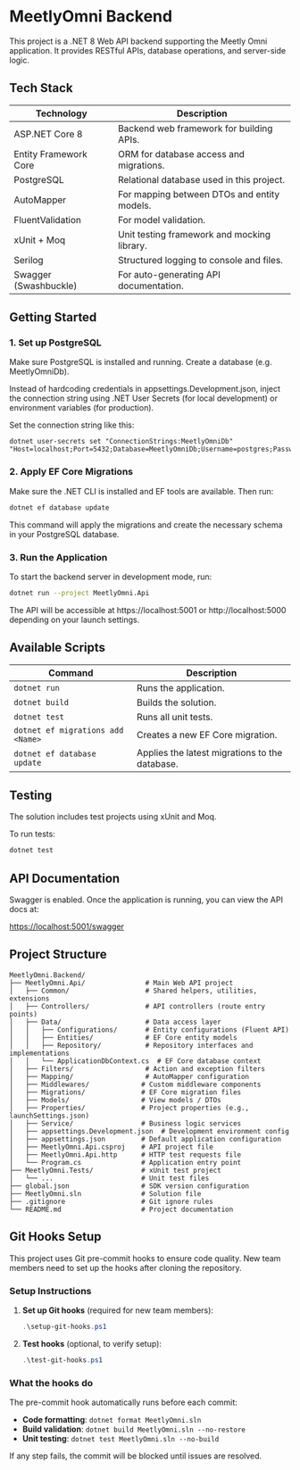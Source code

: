 # MeetlyOmni Backend

This project is a .NET 8 Web API backend supporting the Meetly Omni application. It provides RESTful APIs, database operations, and server-side logic.

## Tech Stack

| Technology            | Description                                                              |
|------------------------|--------------------------------------------------------------------------|
| ASP.NET Core 8         | Backend web framework for building APIs.                                 |
| Entity Framework Core  | ORM for database access and migrations.                                  |
| PostgreSQL             | Relational database used in this project.                                |
| AutoMapper             | For mapping between DTOs and entity models.                              |
| FluentValidation       | For model validation.                                                    |
| xUnit + Moq            | Unit testing framework and mocking library.                              |
| Serilog                | Structured logging to console and files.                                 |
| Swagger (Swashbuckle)  | For auto-generating API documentation.                                   |

## Getting Started

### 1. Set up PostgreSQL

Make sure PostgreSQL is installed and running. Create a database (e.g. MeetlyOmniDb).

Instead of hardcoding credentials in appsettings.Development.json, inject the connection string using .NET User Secrets (for local development) or environment variables (for production).

Set the connection string like this:
```
dotnet user-secrets set "ConnectionStrings:MeetlyOmniDb" "Host=localhost;Port=5432;Database=MeetlyOmniDb;Username=postgres;Password=yourpassword"
```

### 2. Apply EF Core Migrations

Make sure the .NET CLI is installed and EF tools are available. Then run:

```bash
dotnet ef database update
```

This command will apply the migrations and create the necessary schema in your PostgreSQL database.

### 3. Run the Application

To start the backend server in development mode, run:

```bash
dotnet run --project MeetlyOmni.Api
```

The API will be accessible at https://localhost:5001 or http://localhost:5000 depending on your launch settings.

## Available Scripts

| Command                            | Description                                    |
|------------------------------------|------------------------------------------------|
| `dotnet run`                       | Runs the application.                          |
| `dotnet build`                     | Builds the solution.                           |
| `dotnet test`                      | Runs all unit tests.                           |
| `dotnet ef migrations add <Name>` | Creates a new EF Core migration.               |
| `dotnet ef database update`       | Applies the latest migrations to the database. |

## Testing

The solution includes test projects using xUnit and Moq.

To run tests:

```bash
dotnet test
```

## API Documentation

Swagger is enabled. Once the application is running, you can view the API docs at:

[https://localhost:5001/swagger](https://localhost:5001/swagger)

## Project Structure

```
MeetlyOmni.Backend/
├── MeetlyOmni.Api/               # Main Web API project
│   ├── Common/                   # Shared helpers, utilities, extensions
│   ├── Controllers/              # API controllers (route entry points)
│   ├── Data/                     # Data access layer
│   │   ├── Configurations/       # Entity configurations (Fluent API)
│   │   ├── Entities/             # EF Core entity models
│   │   ├── Repository/           # Repository interfaces and implementations
│   │   └── ApplicationDbContext.cs  # EF Core database context
│   ├── Filters/                  # Action and exception filters
│   ├── Mapping/                  # AutoMapper configuration
│   ├── Middlewares/             # Custom middleware components
│   ├── Migrations/              # EF Core migration files
│   ├── Models/                  # View models / DTOs
│   ├── Properties/              # Project properties (e.g., launchSettings.json)
│   ├── Service/                 # Business logic services
│   ├── appsettings.Development.json  # Development environment config
│   ├── appsettings.json         # Default application configuration
│   ├── MeetlyOmni.Api.csproj    # API project file
│   ├── MeetlyOmni.Api.http      # HTTP test requests file
│   └── Program.cs               # Application entry point
├── MeetlyOmni.Tests/            # xUnit test project
│   └── ...                      # Unit test files
├── global.json                  # SDK version configuration
├── MeetlyOmni.sln               # Solution file
├── .gitignore                   # Git ignore rules
└── README.md                    # Project documentation
```

## Git Hooks Setup

This project uses Git pre-commit hooks to ensure code quality. New team members need to set up the hooks after cloning the repository.

### Setup Instructions

1. **Set up Git hooks** (required for new team members):
   ```powershell
   .\setup-git-hooks.ps1
   ```

2. **Test hooks** (optional, to verify setup):
   ```powershell
   .\test-git-hooks.ps1
   ```

### What the hooks do

The pre-commit hook automatically runs before each commit:
- **Code formatting**: `dotnet format MeetlyOmni.sln`
- **Build validation**: `dotnet build MeetlyOmni.sln --no-restore`
- **Unit testing**: `dotnet test MeetlyOmni.sln --no-build`

If any step fails, the commit will be blocked until issues are resolved.